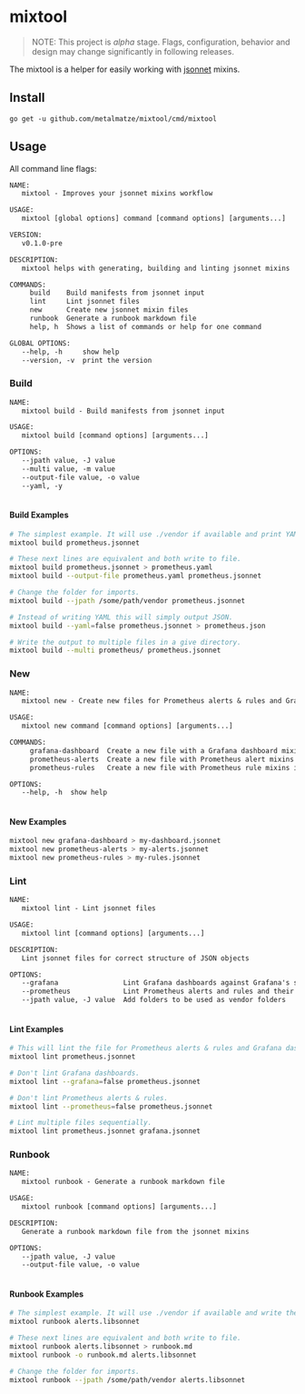 # mixtool

> NOTE: This project is *alpha* stage. Flags, configuration, behavior and design may change significantly in following releases.

The mixtool is a helper for easily working with [jsonnet](http://jsonnet.org/) mixins.

## Install

```
go get -u github.com/metalmatze/mixtool/cmd/mixtool
```

## Usage

All command line flags:

[embedmd]:# (_output/help.txt)
```txt
NAME:
   mixtool - Improves your jsonnet mixins workflow

USAGE:
   mixtool [global options] command [command options] [arguments...]

VERSION:
   v0.1.0-pre

DESCRIPTION:
   mixtool helps with generating, building and linting jsonnet mixins

COMMANDS:
     build    Build manifests from jsonnet input
     lint     Lint jsonnet files
     new      Create new jsonnet mixin files
     runbook  Generate a runbook markdown file
     help, h  Shows a list of commands or help for one command

GLOBAL OPTIONS:
   --help, -h     show help
   --version, -v  print the version
```

### Build

[embedmd]:# (_output/help-build.txt)
```txt
NAME:
   mixtool build - Build manifests from jsonnet input

USAGE:
   mixtool build [command options] [arguments...]

OPTIONS:
   --jpath value, -J value        
   --multi value, -m value        
   --output-file value, -o value  
   --yaml, -y                     
   
```

#### Build Examples

```bash
# The simplest example. It will use ./vendor if available and print YAML.
mixtool build prometheus.jsonnet

# These next lines are equivalent and both write to file.
mixtool build prometheus.jsonnet > prometheus.yaml
mixtool build --output-file prometheus.yaml prometheus.jsonnet

# Change the folder for imports.
mixtool build --jpath /some/path/vendor prometheus.jsonnet

# Instead of writing YAML this will simply output JSON.
mixtool build --yaml=false prometheus.jsonnet > prometheus.json

# Write the output to multiple files in a give directory.
mixtool build --multi prometheus/ prometheus.jsonnet
```

### New

[embedmd]:# (_output/help-new.txt)
```txt
NAME:
   mixtool new - Create new files for Prometheus alerts & rules and Grafana dashboards as jsonnet mixin

USAGE:
   mixtool new command [command options] [arguments...]

COMMANDS:
     grafana-dashboard  Create a new file with a Grafana dashboard mixin inside
     prometheus-alerts  Create a new file with Prometheus alert mixins inside
     prometheus-rules   Create a new file with Prometheus rule mixins inside

OPTIONS:
   --help, -h  show help
   
```

#### New Examples

```bash
mixtool new grafana-dashboard > my-dashboard.jsonnet
mixtool new prometheus-alerts > my-alerts.jsonnet
mixtool new prometheus-rules > my-rules.jsonnet
```

### Lint

[embedmd]:# (_output/help-lint.txt)
```txt
NAME:
   mixtool lint - Lint jsonnet files

USAGE:
   mixtool lint [command options] [arguments...]

DESCRIPTION:
   Lint jsonnet files for correct structure of JSON objects

OPTIONS:
   --grafana                Lint Grafana dashboards against Grafana's schema
   --prometheus             Lint Prometheus alerts and rules and their given expressions
   --jpath value, -J value  Add folders to be used as vendor folders
   
```

#### Lint Examples

```bash
# This will lint the file for Prometheus alerts & rules and Grafana dashboards.
mixtool lint prometheus.jsonnet

# Don't lint Grafana dashboards.
mixtool lint --grafana=false prometheus.jsonnet

# Don't lint Prometheus alerts & rules.
mixtool lint --prometheus=false prometheus.jsonnet

# Lint multiple files sequentially.
mixtool lint prometheus.jsonnet grafana.jsonnet
```

### Runbook

[embedmd]:# (_output/help-runbook.txt)
```txt
NAME:
   mixtool runbook - Generate a runbook markdown file

USAGE:
   mixtool runbook [command options] [arguments...]

DESCRIPTION:
   Generate a runbook markdown file from the jsonnet mixins

OPTIONS:
   --jpath value, -J value        
   --output-file value, -o value  
   
```

#### Runbook Examples

```bash
# The simplest example. It will use ./vendor if available and write the runbook as markdown to stdout.
mixtool runbook alerts.libsonnet

# These next lines are equivalent and both write to file.
mixtool runbook alerts.libsonnet > runbook.md
mixtool runbook -o runbook.md alerts.libsonnet

# Change the folder for imports.
mixtool runbook --jpath /some/path/vendor alerts.libsonnet
```
